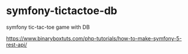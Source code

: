 # symfony-tictactoe-db
symfony tic-tac-toe game with DB

https://www.binaryboxtuts.com/php-tutorials/how-to-make-symfony-5-rest-api/